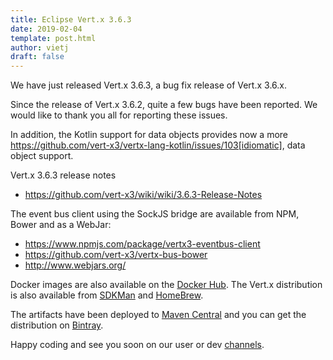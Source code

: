 ```yaml
---
title: Eclipse Vert.x 3.6.3
date: 2019-02-04
template: post.html
author: vietj
draft: false
---
```


We have just released Vert.x 3.6.3, a bug fix release of Vert.x 3.6.x.

Since the release of Vert.x 3.6.2, quite a few bugs have been reported. We would like to thank you all for reporting these issues.

In addition, the Kotlin support for data objects provides now a more https://github.com/vert-x3/vertx-lang-kotlin/issues/103[idiomatic],
data object support.

Vert.x 3.6.3 release notes

* https://github.com/vert-x3/wiki/wiki/3.6.3-Release-Notes

The event bus client using the SockJS bridge are available from NPM, Bower and as a WebJar:

* https://www.npmjs.com/package/vertx3-eventbus-client
* https://github.com/vert-x3/vertx-bus-bower
* http://www.webjars.org/

Docker images are also available on the [Docker Hub](https://hub.docker.com/u/vertx/). The Vert.x distribution is also available from [SDKMan](http://sdkman.io/index.html) and [HomeBrew](http://brew.sh/).

The artifacts have been deployed to [Maven Central](http://search.maven.org/#search%7Cga%7C1%7Cg%3A%22io.vertx%22%20AND%20v%3A%223.6.3%22) and you can get the distribution on [Bintray](https://bintray.com/vertx/downloads/distribution/3.6.3/view).

Happy coding and see you soon on our user or dev [channels](https://vertx.io/community).
